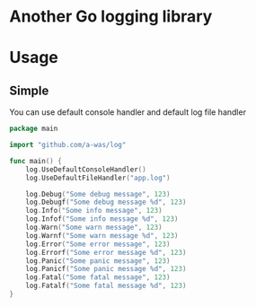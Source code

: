 # Another Go logging library

# Usage

## Simple

You can use default console handler and default log file handler

```go
package main

import "github.com/a-was/log"

func main() {
	log.UseDefaultConsoleHandler()
	log.UseDefaultFileHandler("app.log")

	log.Debug("Some debug message", 123)
	log.Debugf("Some debug message %d", 123)
	log.Info("Some info message", 123)
	log.Infof("Some info message %d", 123)
	log.Warn("Some warn message", 123)
	log.Warnf("Some warn message %d", 123)
	log.Error("Some error message", 123)
	log.Errorf("Some error message %d", 123)
	log.Panic("Some panic message", 123)
	log.Panicf("Some panic message %d", 123)
	log.Fatal("Some fatal message", 123)
	log.Fatalf("Some fatal message %d", 123)
}
```
